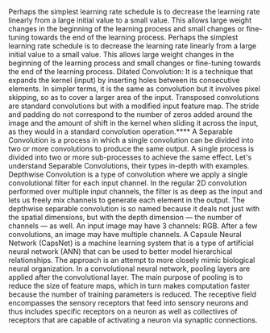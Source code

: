 Perhaps the simplest learning rate schedule is to decrease the learning rate linearly from a large initial value to a small value. This allows large weight changes in the beginning of the learning process and small changes or fine-tuning towards the end of the learning process.
Perhaps the simplest learning rate schedule is to decrease the learning rate linearly from a large initial value to a small value. This allows large weight changes in the beginning of the learning process and small changes or fine-tuning towards the end of the learning process.
Dilated Convolution: It is a technique that expands the kernel (input) by inserting holes between its consecutive elements. In simpler terms, it is the same as convolution but it involves pixel skipping, so as to cover a larger area of the input.
Transposed convolutions are standard convolutions but with a modified input feature map. The stride and padding do not correspond to the number of zeros added around the image and the amount of shift in the kernel when sliding it across the input, as they would in a standard convolution operation.****
A Separable Convolution is a process in which a single convolution can be divided into two or more convolutions to produce the same output. A single process is divided into two or more sub-processes to achieve the same effect. Let's understand Separable Convolutions, their types in-depth with examples.
Depthwise Convolution is a type of convolution where we apply a single convolutional filter for each input channel. In the regular 2D convolution performed over multiple input channels, the filter is as deep as the input and lets us freely mix channels to generate each element in the output.
The depthwise separable convolution is so named because it deals not just with the spatial dimensions, but with the depth dimension — the number of channels — as well. An input image may have 3 channels: RGB. After a few convolutions, an image may have multiple channels.
A Capsule Neural Network (CapsNet) is a machine learning system that is a type of artificial neural network (ANN) that can be used to better model hierarchical relationships. The approach is an attempt to more closely mimic biological neural organization.
In a convolutional neural network, pooling layers are applied after the convolutional layer. The main purpose of pooling is to reduce the size of feature maps, which in turn makes computation faster because the number of training parameters is reduced.
The receptive field encompasses the sensory receptors that feed into sensory neurons and thus includes specific receptors on a neuron as well as collectives of receptors that are capable of activating a neuron via synaptic connections.
